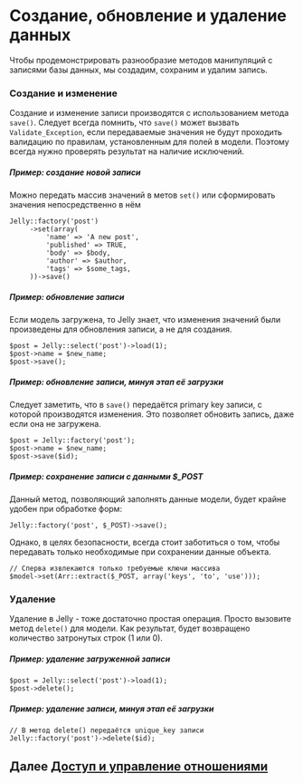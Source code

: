 # Создание, обновление и удаление данных

Чтобы продемонстрировать разнообразие методов манипуляций с записями базы данных, мы создадим,
сохраним и удалим запись.

### Создание и изменение

Создание и изменение записи производятся с использованием метода `save()`. Следует всегда помнить,
что `save()` может вызвать `Validate_Exception`, если передаваемые значения не будут проходить
валидацию по правилам, установленным для полей в модели. Поэтому всегда нужно проверять результат
на наличие исключений.

##### Пример: создание новой записи

Можно передать массив значений в метов `set()` или сформировать значения непосредственно в нём

	Jelly::factory('post')
		 ->set(array(
			 'name' => 'A new post',
			 'published' => TRUE,
			 'body' => $body,
			 'author' => $author,
			 'tags' => $some_tags,
		 ))->save()

##### Пример: обновление записи

Если модель загружена, то Jelly знает, что изменения значений были произведены для обновления
записи, а не для создания.

	$post = Jelly::select('post')->load(1);
	$post->name = $new_name;
	$post->save();

##### Пример: обновление записи, минуя этап её загрузки

Следует заметить, что в `save()` передаётся primary key записи, с которой производятся изменения.
Это позволяет обновить запись, даже если она не загружена.

	$post = Jelly::factory('post');
	$post->name = $new_name;
	$post->save($id);

##### Пример: сохранение записи с данными $_POST

Данный метод, позволяющий заполнять данные модели, будет крайне удобен при обработке форм:

	Jelly::factory('post', $_POST)->save();
	
Однако, в целях безопасности, всегда стоит заботиться о том, чтобы передавать только необходимые
при сохранении данные объекта.

	// Сперва извлекаются только требуемые ключи массива
	$model->set(Arr::extract($_POST, array('keys', 'to', 'use')));

### Удаление

Удаление в Jelly - тоже достаточно простая операция. Просто вызовите метод `delete()` для
модели. Как результат, будет возвращено количество затронутых строк (1 или 0).

##### Пример: удаление загруженной записи

	$post = Jelly::select('post')->load(1);
	$post->delete();

##### Пример: удаление записи, минуя этап её загрузки

	// В метод delete() передаётся unique_key записи
	Jelly::factory('post')->delete($id);


## Далее [Доступ и управление отношениями](jelly.relationships)